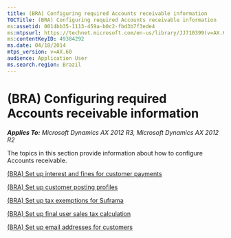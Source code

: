 ```yaml
---
title: (BRA) Configuring required Accounts receivable information
TOCTitle: (BRA) Configuring required Accounts receivable information
ms:assetid: 0014bb35-1113-459a-b0c2-fbd3b7f3ede4
ms:mtpsurl: https://technet.microsoft.com/en-us/library/JJ710399(v=AX.60)
ms:contentKeyID: 49384292
ms.date: 04/18/2014
mtps_version: v=AX.60
audience: Application User
ms.search.region: Brazil
---
```


# (BRA) Configuring required Accounts receivable information 


_**Applies To:** Microsoft Dynamics AX 2012 R3, Microsoft Dynamics AX 2012 R2_

The topics in this section provide information about how to configure Accounts receivable.

[(BRA) Set up interest and fines for customer payments](bra-set-up-interest-and-fines-for-customer-payments.md)

[(BRA) Set up customer posting profiles](bra-set-up-customer-posting-profiles.md)

[(BRA) Set up tax exemptions for Suframa](bra-set-up-tax-exemptions-for-suframa.md)

[(BRA) Set up final user sales tax calculation](bra-set-up-final-user-sales-tax-calculation.md)

[(BRA) Set up email addresses for customers](bra-set-up-email-addresses-for-customers.md)

  


